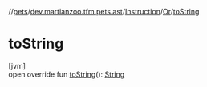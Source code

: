 //[pets](../../../../index.md)/[dev.martianzoo.tfm.pets.ast](../../index.md)/[Instruction](../index.md)/[Or](index.md)/[toString](to-string.md)

# toString

[jvm]\
open override fun [toString](to-string.md)(): [String](https://kotlinlang.org/api/latest/jvm/stdlib/kotlin/-string/index.html)
